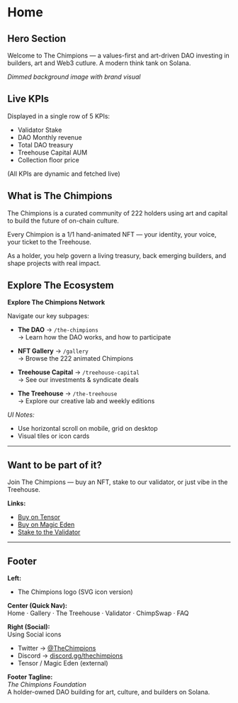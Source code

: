 # Home

## Hero Section
Welcome to The Chimpions — a values-first and art-driven DAO investing in builders, art and Web3 cutlure.
A modern think tank on Solana.

*Dimmed background image with brand visual*

## Live KPIs
Displayed in a single row of 5 KPIs:
- Validator Stake
- DAO Monthly revenue
- Total DAO treasury
- Treehouse Capital AUM
- Collection floor price

(All KPIs are dynamic and fetched live)

## What is The Chimpions

The Chimpions is a curated community of 222 holders using art and capital to build the future of on-chain culture.

Every Chimpion is a 1/1 hand-animated NFT — your identity, your voice, your ticket to the Treehouse.

As a holder, you help govern a living treasury, back emerging builders, and shape projects with real impact.

## Explore The Ecosystem

**Explore The Chimpions Network**

Navigate our key subpages:

- **The DAO** → `/the-chimpions`  
  → Learn how the DAO works, and how to participate

- **NFT Gallery** → `/gallery`  
  → Browse the 222 animated Chimpions

- **Treehouse Capital** → `/treehouse-capital`  
  → See our investments & syndicate deals

- **The Treehouse** → `/the-treehouse`  
  → Explore our creative lab and weekly editions

_UI Notes:_
- Use horizontal scroll on mobile, grid on desktop
- Visual tiles or icon cards

---

## Want to be part of it?

Join The Chimpions — buy an NFT, stake to our validator, or just vibe in the Treehouse.

**Links:**
- [Buy on Tensor](https://www.tensor.trade/trade/the_chimpions)
- [Buy on Magic Eden](https://magiceden.io/marketplace/the_chimpions)
- [Stake to the Validator](/validator)

---

## Footer

**Left:**  
- The Chimpions logo (SVG icon version)

**Center (Quick Nav):**  
Home · Gallery · The Treehouse · Validator · ChimpSwap · FAQ

**Right (Social):**  
Using Social icons
- Twitter → [@TheChimpions](https://twitter.com/TheChimpions)  
- Discord → [discord.gg/thechimpions](https://discord.gg/thechimpions)  
- Tensor / Magic Eden (external)

**Footer Tagline:**  
*The Chimpions Foundation*  
A holder-owned DAO building for art, culture, and builders on Solana.